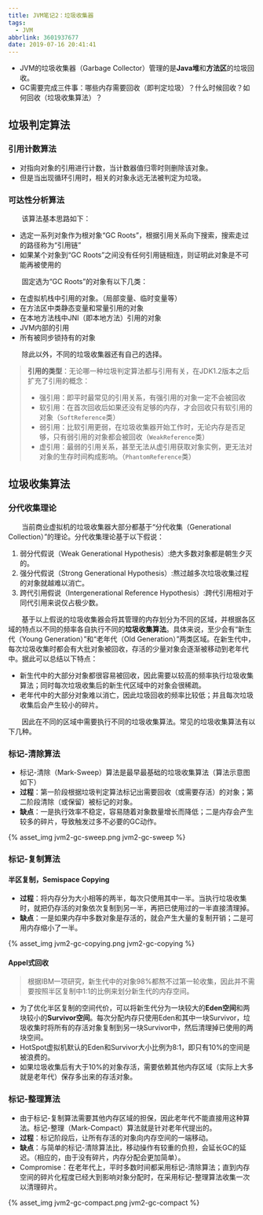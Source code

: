 ```yaml
---
title: JVM笔记2：垃圾收集器
tags:
  - JVM
abbrlink: 3601937677
date: 2019-07-16 20:41:41
---
```



* JVM的垃圾收集器（Garbage Collector）管理的是**Java堆**和**方法区**的垃圾回收。
* GC需要完成三件事：哪些内存需要回收（即判定垃圾）？什么时候回收？如何回收（垃圾收集算法）？

<!--more-->

## 垃圾判定算法

### 引用计数算法

* 对指向对象的引用进行计数，当计数器值归零时则删除该对象。
* 但是当出现循环引用时，相关的对象永远无法被判定为垃圾。

### 可达性分析算法

&#160; &#160; &#160; &#160;该算法基本思路如下：
* 选定一系列对象作为根对象“GC Roots”，根据引用关系向下搜索，搜索走过的路径称为“引用链”
* 如果某个对象到“GC Roots”之间没有任何引用链相连，则证明此对象是不可能再被使用的

&#160; &#160; &#160; &#160;固定选为“GC Roots”的对象有以下几类：
* 在虚拟机栈中引用的对象。（局部变量、临时变量等）
* 在方法区中类静态变量和常量引用的对象
* 在本地方法栈中JNI（即本地方法）引用的对象
* JVM内部的引用
* 所有被同步锁持有的对象

&#160; &#160; &#160; &#160;除此以外，不同的垃圾收集器还有自己的选择。

> **引用的类型**：无论哪一种垃圾判定算法都与引用有关，在JDK1.2版本之后扩充了引用的概念：
> * 强引用：即平时最常见的引用关系，有强引用的对象一定不会被回收
> * 软引用：在首次回收后如果还没有足够的内存，才会回收只有软引用的对象（`SoftReference`类）
> * 弱引用：比软引用更弱，在垃圾收集器开始工作时，无论内存是否足够，只有弱引用的对象都会被回收（`WeakReference`类）
> * 虚引用：最弱的引用关系，甚至无法从虚引用获取对象实例，更无法对对象的生存时间构成影响。（`PhantomReference`类）

## 垃圾收集算法

### 分代收集理论

&#160; &#160; &#160; &#160;当前商业虚拟机的垃圾收集器大部分都基于“分代收集（Generational Collection）”的理论。分代收集理论基于以下假说：
1. 弱分代假说（Weak Generational Hypothesis）:绝大多数对象都是朝生夕灭的。
2. 强分代假说（Strong Generational Hypothesis）:熬过越多次垃圾收集过程的对象就越难以消亡。
3. 跨代引用假说（Intergenerational Reference Hypothesis）:跨代引用相对于同代引用来说仅占极少数。

&#160; &#160; &#160; &#160;基于以上假说的垃圾收集器会将其管理的内存划分为不同的区域，并根据各区域的特点以不同的频率各自执行不同的**垃圾收集算法**。具体来说，至少会有“新生代（Young Generation）”和“老年代（Old Generation）”两类区域。在新生代中，每次垃圾收集时都会有大批对象被回收，存活的少量对象会逐渐被移动到老年代中。据此可以总结以下特点：
* 新生代中的大部分对象都很容易被回收，因此需要以较高的频率执行垃圾收集算法；同时每次垃圾收集后的新生代区域中的对象会很稀疏。
* 老年代中的大部分对象难以消亡，因此垃圾回收的频率比较低；并且每次垃圾收集后会产生较小的碎片。

&#160; &#160; &#160; &#160;因此在不同的区域中需要执行不同的垃圾收集算法。常见的垃圾收集算法有以下几种。

### 标记-清除算法

* 标记-清除（Mark-Sweep）算法是最早最基础的垃圾收集算法（算法示意图如下）
* **过程**：第一阶段根据垃圾判定算法标记出需要回收（或需要存活）的对象；第二阶段清除（或保留）被标记的对象。
* **缺点**：一是执行效率不稳定，容易随着对象数量增长而降低；二是内存会产生较多的碎片，导致触发过多不必要的GC动作。

{% asset_img jvm2-gc-sweep.png jvm2-gc-sweep %}

### 标记-复制算法

#### 半区复制，Semispace Copying

* **过程**：将内存分为大小相等的两半，每次只使用其中一半。当执行垃圾收集时，就把仍存活的对象依次复制到另一半，再把已使用过的一半直接清理掉。
* **缺点**：一是如果内存中多数对象是存活的，就会产生大量的复制开销；二是可用内存缩小了一半。

{% asset_img jvm2-gc-copying.png jvm2-gc-copying %}

#### Appel式回收

> 根据IBM一项研究，新生代中的对象98%都熬不过第一轮收集，因此并不需要按照半区复制中1:1的比例来划分新生代的内存空间。

* 为了优化半区复制的空间代价，可以将新生代分为一块较大的**Eden空间**和两块较小的**Survivor空间**。每次分配内存只使用Eden和其中一块Survivor，垃圾收集时将所有的存活对象复制到另一块Survivor中，然后清理掉已使用的两块空间。
* HotSpot虚拟机默认的Eden和Survivor大小比例为8:1，即只有10%的空间是被浪费的。
* 如果垃圾收集后有大于10%的对象存活，需要依赖其他内存区域（实际上大多就是老年代）保存多出来的存活对象。

### 标记-整理算法

* 由于标记-复制算法需要其他内存区域的担保，因此老年代不能直接用这种算法。标记-整理（Mark-Compact）算法就是针对老年代提出的。
* **过程**：标记阶段后，让所有存活的对象向内存空间的一端移动。
* **缺点**：与简单的标记-清除算法比，移动操作有较重的负担，会延长GC的延迟。（相应的，由于没有碎片，内存分配会更加简单）。
* Compromise：在老年代上，平时多数时间都采用标记-清除算法；直到内存空间的碎片化程度已经大到影响对象分配时，在采用标记-整理算法收集一次以清理碎片。

{% asset_img jvm2-gc-compact.png jvm2-gc-compact %}